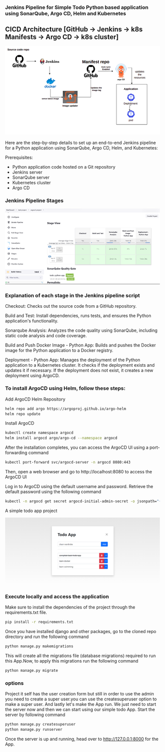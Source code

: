 ### Jenkins Pipeline for Simple Todo Python based application using SonarQube, Argo CD, Helm and Kubernetes

## CICD Architecture [GitHub -> Jenkins -> k8s Manifests -> Argo CD -> k8s cluster]

![screenshot_3](https://github.com/keerthanav-19/jenkins-project/blob/main/images/screenshot_3.png)

Here are the step-by-step details to set up an end-to-end Jenkins pipeline for a Python application using SonarQube, Argo CD, Helm, and Kubernetes:

Prerequisites:

   -  Python application code hosted on a Git repository
   -  Jenkins server
   -  SonarQube server
   -  Kubernetes cluster
   -  Argo CD

### Jenkins Pipeline Stages

![screenshot_2](https://github.com/keerthanav-19/jenkins-project/blob/main/images/screenshot_2.PNG)

### Explanation of each stage in the Jenkins pipeline script
Checkout: Checks out the source code from a GitHub repository.

Build and Test: Install dependencies, runs tests, and ensures the Python application's functionality.

Sonarqube Analysis: Analyzes the code quality using SonarQube, including static code analysis and code coverage.

Build and Push Docker Image - Python App: Builds and pushes the Docker image for the Python application to a Docker registry.

Deployment - Python App: Manages the deployment of the Python application to a Kubernetes cluster. It checks if the deployment exists and updates it if necessary. If the deployment does not exist, it creates a new deployment using ArgoCD.

### To install ArgoCD using Helm, follow these steps:
Add ArgoCD Helm Repository
```bash
helm repo add argo https://argoproj.github.io/argo-helm
helm repo update
```
Install ArgoCD
```bash
kubectl create namespace argocd
helm install argocd argo/argo-cd --namespace argocd
```
After the installation completes, you can access the ArgoCD UI using a port-forwarding command
```bash
kubectl port-forward svc/argocd-server -n argocd 8080:443
```
Then, open a web browser and go to http://localhost:8080 to access the ArgoCD UI

Log in to ArgoCD using the default username and password. Retrieve the default password using the following command
```bash
kubectl -n argocd get secret argocd-initial-admin-secret -o jsonpath="{.data.password}" | base64 -d
```

A simple todo app project 

![screenshot_5](https://github.com/keerthanav-19/jenkins-project/blob/main/images/screenshot_5.PNG)

### Execute locally and access the application
Make sure to install the dependencies of the project through the requirements.txt file.
```bash
pip install -r requirements.txt
```

Once you have installed django and other packages, go to the cloned repo directory and run the following command
```bash
python manage.py makemigrations
```

This will create all the migrations file (database migrations) required to run this App.Now, to apply this migrations run the following command
```bash
python manage.py migrate
```

### options
Project it self has the user creation form but still in order to use the admin you need to create a super user.you can use the createsuperuser option to make a super user. And lastly let's make the App run. We just need to start the server now and then we can start using our simple todo App. Start the server by following command
```bash
python manage.py createsuperuser
python manage.py runserver
```

Once the server is up and running, head over to http://127.0.0.1:8000 for the App.